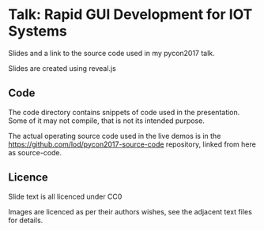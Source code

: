 # Talk: Rapid GUI Development for IOT Systems

Slides and a link to the source code used in my pycon2017 talk.

Slides are created using reveal.js

## Code

The code directory contains snippets of code used in the presentation.
Some of it may not compile, that is not its intended purpose.

The actual operating source code used in the live demos is in the
https://github.com/lod/pycon2017-source-code repository, linked
from here as source-code.

## Licence

Slide text is all licenced under CC0

Images are licenced as per their authors wishes, see the adjacent text files for details.
